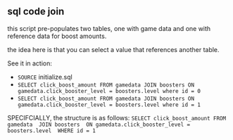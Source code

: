 ## sql code join

this script pre-populates two tables, one with game data and one with reference data for boost amounts.

the idea here is that you can select a value that references another table.

See it in action:
* `SOURCE` initialize.sql
* `SELECT click_boost_amount FROM gamedata JOIN boosters ON gamedata.click_booster_level = boosters.level where id = 0`
* `SELECT click_boost_amount FROM gamedata JOIN boosters ON gamedata.click_booster_level = boosters.level where id = 1`

SPECIFCIALLY, the structure is as follows:
`SELECT click_boost_amount
 FROM gamedata 
 JOIN boosters 
 	ON gamedata.click_booster_level = boosters.level 
 WHERE id = 1`